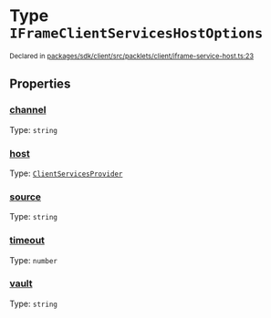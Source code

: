 # Type `IFrameClientServicesHostOptions`
<sub>Declared in [packages/sdk/client/src/packlets/client/iframe-service-host.ts:23](https://github.com/dxos/dxos/blob/main/packages/sdk/client/src/packlets/client/iframe-service-host.ts#L23)</sub>





## Properties
### [channel](https://github.com/dxos/dxos/blob/main/packages/sdk/client/src/packlets/client/iframe-service-host.ts#L26)
Type: <code>string</code>


### [host](https://github.com/dxos/dxos/blob/main/packages/sdk/client/src/packlets/client/iframe-service-host.ts#L24)
Type: <code>[ClientServicesProvider](/api/@dxos/client/interfaces/ClientServicesProvider)</code>


### [source](https://github.com/dxos/dxos/blob/main/packages/sdk/client/src/packlets/client/iframe-service-host.ts#L25)
Type: <code>string</code>


### [timeout](https://github.com/dxos/dxos/blob/main/packages/sdk/client/src/packlets/client/iframe-service-host.ts#L28)
Type: <code>number</code>


### [vault](https://github.com/dxos/dxos/blob/main/packages/sdk/client/src/packlets/client/iframe-service-host.ts#L27)
Type: <code>string</code>
